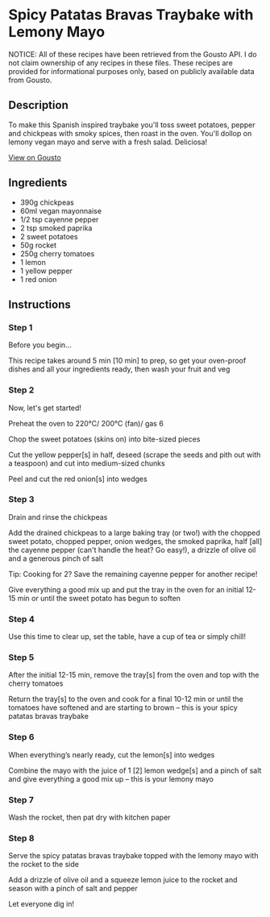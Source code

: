 # Spicy Patatas Bravas Traybake with Lemony Mayo

NOTICE: All of these recipes have been retrieved from the Gousto API. I do not claim ownership of any recipes in these files. These recipes are provided for informational purposes only, based on publicly available data from Gousto.

## Description

To make this Spanish inspired traybake you'll toss sweet potatoes, pepper and chickpeas with smoky spices, then roast in the oven. You'll dollop on lemony vegan mayo and serve with a fresh salad. Deliciosa!

[View on Gousto](https://www.gousto.co.uk/recipes/cookbook/spicy-patatas-bravas-traybake-with-lemony-mayo)

## Ingredients

- 390g chickpeas
- 60ml vegan mayonnaise
- 1/2 tsp cayenne pepper
- 2 tsp smoked paprika
- 2 sweet potatoes
- 50g rocket
- 250g cherry tomatoes
- 1 lemon
- 1 yellow pepper
- 1 red onion

## Instructions


### Step 1

Before you begin...

This recipe takes around 5 min <span class="text-danger">[10 min]</span> to prep, so get your oven-proof dishes and all your ingredients ready, then wash your fruit and veg


### Step 2

Now, let's get started!

Preheat the oven to 220°C/ 200°C (fan)/ gas 6

Chop the sweet potatoes (skins on) into bite-sized pieces

Cut the yellow pepper<span class="text-danger">[s]</span> in half, deseed (scrape the seeds and pith out with a teaspoon) and cut into medium-sized chunks

Peel and cut the red onion<span class="text-danger">[s]</span> into wedges


### Step 3

Drain and rinse the chickpeas

Add the drained chickpeas to a large baking tray (or two!) with the chopped sweet potato, chopped pepper, onion wedges, the smoked paprika, half<span class="text-danger"> [all]</span> the cayenne pepper (can't handle the heat? Go easy!), a drizzle of olive oil and a generous pinch of salt

Tip: Cooking for 2? Save the remaining cayenne pepper for another recipe!

Give everything a good mix up and put the tray in the oven for an initial 12-15 min or until the sweet potato has begun to soften


### Step 4

Use this time to clear up, set the table, have a cup of tea or simply chill!


### Step 5

After the initial 12-15 min, remove the tray<span class="text-danger">[s]</span> from the oven and top with the cherry tomatoes

Return the tray<span class="text-danger">[s]</span> to the oven and cook for a final 10-12 min or until the tomatoes have softened and are starting to brown – this is your spicy patatas bravas traybake


### Step 6

When everything’s nearly ready, cut the lemon<span class="text-danger">[s]</span> into wedges

Combine the mayo with the juice of 1 <span class="text-danger">[2]</span> lemon wedge<span class="text-danger">[s]</span> and a pinch of salt and give everything a good mix up – this is your lemony mayo


### Step 7

Wash the rocket, then pat dry with kitchen paper

### Step 8

Serve the spicy patatas bravas traybake topped with the lemony mayo with the rocket to the side

Add a drizzle of olive oil and a squeeze lemon juice to the rocket and season with a pinch of salt and pepper

Let everyone dig in!

